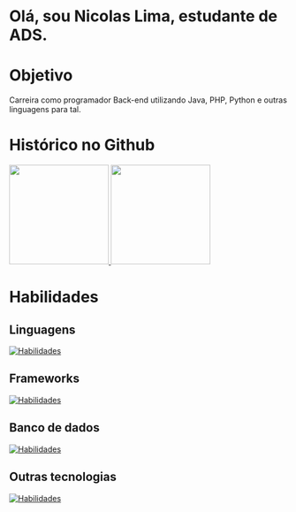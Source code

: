 # Olá, sou Nicolas Lima, estudante de ADS. 

# Objetivo
Carreira como programador Back-end utilizando Java, PHP, Python e outras linguagens para tal. <br>
# Histórico no Github
<a href="https://github.com/NicolasSlmetal">
  <img loading="lazy" height="180em" src="https://github-readme-stats.vercel.app/api/top-langs/?username=NicolasSlmetal&layout=compact&langs_count=7&theme="/>
</a>
<a href="https://github.com/NicolasSlmetal">
  <img loading="lazy" height="180em" src="https://github-readme-stats.vercel.app/api?username=NicolasSlmetal&show_icons=true&theme=dark"/>
</a>

# Habilidades
## Linguagens
[![Habilidades](https://skillicons.dev/icons?i=java,php,python,c,js,nodejs,ts)](https://skillicons.dev)
## Frameworks
[![Habilidades](https://skillicons.dev/icons?i=spring,bootstrap,tensorflow)](https://skillicons.dev)
## Banco de dados
[![Habilidades](https://skillicons.dev/icons?i=mysql,postgres)](https://skillicons.dev)
## Outras tecnologias
[![Habilidades](https://skillicons.dev/icons?i=css,html,docker,gradle,maven&perline=3)](https://skillicons.dev)

